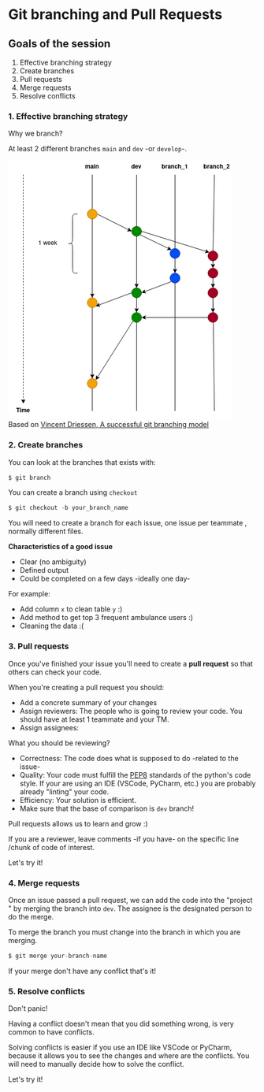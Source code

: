 # Git branching and Pull Requests

## Goals of the session

1. Effective branching strategy
2. Create branches
3. Pull requests
4. Merge requests
5. Resolve conflicts

### 1. Effective branching strategy

Why we branch?

At least 2 different branches `main` and `dev` -or `develop`-.

![](branching.png)
<br>
Based on [Vincent Driessen, A successful git branching model](https://nvie.com/posts/a-successful-git-branching-model)

### 2. Create branches

You can look at the branches that exists with:

```python
$ git branch 
```

You can create a branch using `checkout`

```python
$ git checkout -b your_branch_name
```

You will need to create a branch for each issue, one issue per teammate
, normally different files.

**Characteristics of a good issue**

- Clear (no ambiguity)
- Defined output 
- Could be completed on a few days -ideally one day- 

For example: 

+ Add column `x` to clean table `y`   :)
+ Add method to get top 3 frequent ambulance users   :)
+ Cleaning the data :(


### 3. Pull requests 

Once you've finished your issue you'll need to create a **pull request** so
 that others can check your code. 
 
When you're creating a pull request you should: 

+ Add a concrete summary of your changes 
+ Assign reviewers: The people who is going to review your code. You should
 have at least 1 teammate and your TM. 
+ Assign assignees: 

What you should be reviewing?  

+ Correctness: The code does what is supposed to do -related to the issue-
+ Quality: Your code must fulfill the [PEP8](https://peps.python.org/pep-0008/) standards of the python's code
 style. If your are using an IDE (VSCode, PyCharm, etc.) you are probably
  already "linting" your code.  
+ Efficiency: Your solution is efficient. 
+ Make sure that the base of comparison is `dev` branch!

Pull requests allows us to learn and grow :) 

If you are a reviewer, leave comments -if you have- on the specific line
/chunk of code of interest. 

Let's try it!

### 4. Merge requests 

Once an issue passed a pull request, we can add the code into the "project
" by merging the branch into `dev`. The assignee is the designated person to
 do the merge. 
 
To merge the branch you must change into the branch in which you are merging.

```python
$ git merge your-branch-name
```

If your merge don't have any conflict that's it! 

### 5. Resolve conflicts

Don't panic! 

Having a conflict doesn't mean that you did something wrong, is very common
 to have conflicts. 
 
Solving conflicts is easier if you use an IDE like VSCode or PyCharm, because
 it allows you to see the changes and where are the conflicts. You will need
  to manually decide how to solve the conflict. 
  
Let's try it! 



